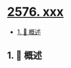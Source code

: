 # [2576. xxx](https://github.com/Tdahuyou/TNotes.leetcode/tree/main/notes/2576.%20xxx)

<!-- region:toc -->

- [1. 📝 概述](#1--概述)

<!-- endregion:toc -->

## 1. 📝 概述
